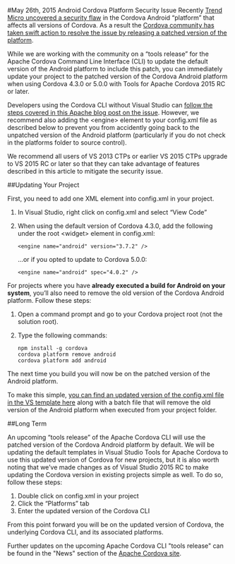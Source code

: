 #May 26th, 2015 Android Cordova Platform Security Issue
Recently [Trend Micro uncovered a security flaw](http://blog.trendmicro.com/trendlabs-security-intelligence/trend-micro-discovers-apache-vulnerability-that-allows-one-click-modification-of-android-apps/) in the Cordova Android “platform” that affects all versions of Cordova. As a result the [Cordova community has taken swift action to resolve the issue by releasing a patched version of the platform](http://cordova.apache.org/announcements/2015/05/26/android-402.html). 

While we are working with the community on a “tools release” for the Apache Cordova Command Line Interface (CLI) to update the default version of the Android platform to include this patch, you can immediately update your project to the patched version of the Cordova Android platform when using Cordova 4.3.0 or 5.0.0 with Tools for Apache Cordova 2015 RC or later. 

Developers using the Cordova CLI without Visual Studio can [follow the steps covered in this Apache blog post on the issue](http://cordova.apache.org/announcements/2015/05/26/android-402.html). However, we recommend also adding the &lt;engine&gt; element to your config.xml file as described below to prevent you from accidently going back to the unpatched version of the Android platform (particularly if you do not check in the platforms folder to source control).

We recommend all users of VS 2013 CTPs or earlier VS 2015 CTPs upgrade to VS 2015 RC or later so that they can take advantage of features described in this article to mitigate the security issue.

##Updating Your Project

First, you need to add one XML element into config.xml in your project.

1. In Visual Studio, right click on config.xml and select “View Code”
2. When using the default version of Cordova 4.3.0, add the following under the root \<widget\> element in config.xml:

    ~~~~~~~~~~~~~~~~~~~~~~~
    <engine name="android" version="3.7.2" />
    ~~~~~~~~~~~~~~~~~~~~~~~~

    …or if you opted to update to Cordova 5.0.0:

    ~~~~~~~~~~~~~~~~~~~~~~~~
	<engine name="android" spec="4.0.2" />
    ~~~~~~~~~~~~~~~~~~~~~~~~

For projects where you have **already executed a build for Android on your system**, you’ll also need to remove the old version of the Cordova Android platform. Follow these steps:

1.	Open a command prompt and go to your Cordova project root (not the solution root). 

2.	Type the following commands:

	~~~~~~~~~~~~~~~~~~~~~~~~
	npm install -g cordova
	cordova platform remove android
	cordova platform add android
	~~~~~~~~~~~~~~~~~~~~~~~~

The next time you build you will now be on the patched version of the Android platform.

To make this simple, [you can find an updated version of the config.xml file in the VS template  here](https://github.com/Microsoft/cordova-docs/tree/master/tips-and-workarounds/android/security-05-26-2015) along with a batch file that will remove the old version of the Android platform when executed from your project folder.

##Long Term

An upcoming “tools release” of the Apache Cordova CLI will use the patched version of the Cordova Android platform by default. We will be updating the default templates in Visual Studio Tools for Apache Cordova to use this updated version of Cordova for new projects, but it is also worth noting that we’ve made changes as of Visual Studio 2015 RC to make updating the Cordova version in existing projects simple as well. To do so, follow these steps:

1.	Double click on config.xml in your project
2.	Click the “Platforms” tab
3.	Enter the updated version of the Cordova CLI

From this point forward you will be on the updated version of Cordova, the underlying Cordova CLI, and its associated platforms.

Further updates on the upcoming Apache Cordova CLI "tools release" can be found in the "News" section of the [Apache Cordova site](http://cordova.apache.org).  
